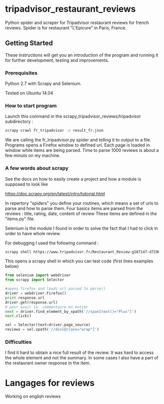 # tripadvisor_restaurant_reviews

Python spider and scraper for Tripadvisor restaurant reviews for french reviews. 
Spider is for restaurant "L'Epicure" in Paris, France.
## Getting Started

These instructions will get you an introduction of the program and running it for further development, testing and improvements.

### Prerequisites

Python 2.7 with Scrapy and Selenium.

Tested on Ubuntu 14.04

### How to start program

Launch this command in the scrapy_tripadvisor_reviews/tripadvisor subdirectory :

```sh
scrapy crawl fr_tripadvisor -o result_fr.json
```

We are calling the fr_tripadvisor.py spider and telling it to output to a file.
Programs opens a Firefox window to defined url. Each page is loaded in window while items are being parsed. Time to parse 1000 reviews is about a few minuts on my machine.


### A few words about scrapy

See the docs on how to easily create a project and how a module is supposed to look like

https://doc.scrapy.org/en/latest/intro/tutorial.html

In repertory "spiders" you define your routines, which means a set of urls to parse and how to parse them.
Four basics items are parsed from the reviews : title, rating, date, content of review
These items are defined in the "items.py" file.

Selenium is the module I found in order to solve the fact that I had to click in order to have whole review. 

For debugging I used the following command : 

```sh
scrapy shell https://www.tripadvisor.fr/Restaurant_Review-g187147-d719052-Reviews-or10-Epicure-Paris_Ile_de_France.html

```

This opens a scrapy shell in which you can test code (first lines examples below)

```python
from selenium import webdriver
from scrapy import Selector

#opens firefox and loads url passed to parse()
driver = webdriver.Firefox()
print response.url
driver.get(response.url)
# pour avoir le  commentaire en entier
next = driver.find_element_by_xpath('//span[text()="Plus"]')
next.click()

sel = Selector(text=driver.page_source)
reviews = sel.xpath('//div[@class="wrap"]')
```

### Difficulties

I find it hard to obtain a nice full result of the review. It was hard to access the whole element and not the summary.
In some cases I also have a part of the restaurant owner response in the item. 

# Langages for reviews
Working on english reviews



